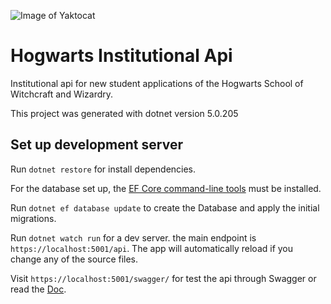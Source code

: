 ![Image of Yaktocat](https://i.pinimg.com/originals/c7/1c/b8/c71cb81fcd65b4f3b0bd824f26ef7e06.png)

# Hogwarts Institutional Api

Institutional api for new student applications of the Hogwarts School of Witchcraft and Wizardry.

This project was generated with dotnet version 5.0.205

## Set up development server

Run `dotnet restore` for install dependencies.

For the database set up, the [EF Core command-line tools](https://docs.microsoft.com/en-us/ef/core/cli/) must be installed.

Run `dotnet ef database update` to create the Database and apply the initial migrations.

Run `dotnet watch run` for a dev server. the main endpoint is `https://localhost:5001/api`. The app will automatically reload if you change any of the source files.

Visit `https://localhost:5001/swagger/` for test the api through Swagger or read the [Doc](https://docs.google.com/document/d/1Nj3IsAIWhRQiAsWvPrcvV1BPnBTt-F0fNIPSmgtLMq0/edit?usp=sharing).
